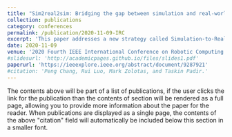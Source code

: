 ```yaml
---
title: "Sim2real2sim: Bridging the gap between simulation and real-world in flexible object manipulation"
collection: publications
category: conferences
permalink: /publication/2020-11-09-IRC
excerpt: 'This paper addresses a new strategy called Simulation-to-Real-to-Simulation (Sim2Real2Sim) to bridge the gap between simulation and real-world, and automate a flexible object manipulation task. This strategy consists of three steps: (1) using the rough environment with the estimated models to develop the methods to complete the manipulation task in the simulation; (2) applying the methods from simulation to realworld and comparing their performance; (3) updating the models and methods in simulation based on the differences between the real world and the simulation. The Plug Task from the 2015 DARPA Robotics Challenge Finals is chosen to evaluate our Sim2Real2Sim strategy. A new identification approach for building the model of the linear flexible objects is derived from real-world to simulation. The automation of the DRC plug task in both simulation and real-world proves the success of the …'
date: 2020-11-09
venue: '2020 Fourth IEEE International Conference on Robotic Computing (IRC)'
#slidesurl: 'http://academicpages.github.io/files/slides1.pdf'
paperurl: 'https://ieeexplore.ieee.org/abstract/document/9287921'
#citation: 'Peng Chang, Rui Luo, Mark Zolotas, and Taskin Padir.'
---
```


The contents above will be part of a list of publications, if the user clicks the link for the publication than the contents of section will be rendered as a full page, allowing you to provide more information about the paper for the reader. When publications are displayed as a single page, the contents of the above "citation" field will automatically be included below this section in a smaller font.
